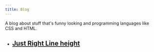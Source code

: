 ```yaml
---
title: Blog
---
```


A blog about stuff that's funny looking and programming languages like CSS and HTML.

<ul class="LinkList">
    <li>
        <h2>
            <a class="LinkList__link" href="/blog/just-right-line-height/">
                Just Right Line height
            </a>
        </h2>
    </li>
</ul>
